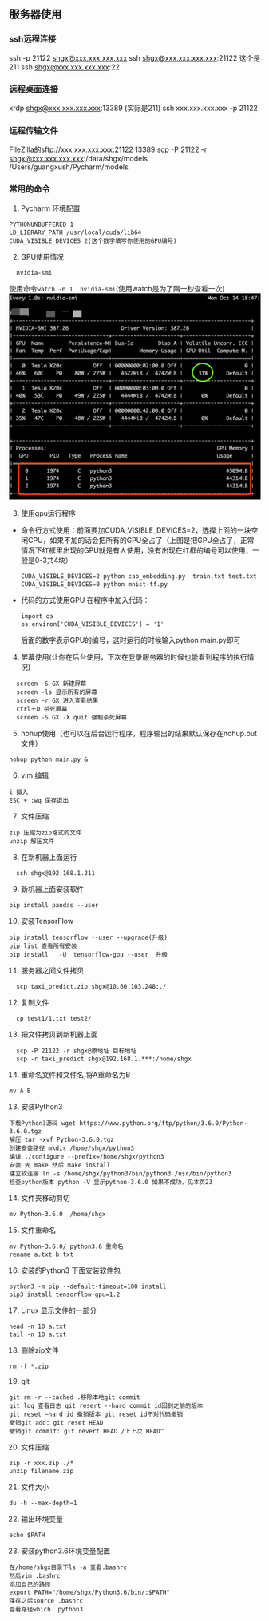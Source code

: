 ## 服务器使用

### ssh远程连接

ssh -p 21122 shgx@xxx.xxx.xxx.xxx
ssh shgx@xxx.xxx.xxx.xxx:21122 这个是211
ssh shgx@xxx.xxx.xxx.xxx:22

### 远程桌面连接
xrdp shgx@xxx.xxx.xxx.xxx:13389 (实际是211)
ssh xxx.xxx.xxx.xxx -p 21122

### 远程传输文件
FileZilla的sftp://xxx.xxx.xxx.xxx:21122   13389
scp -P 21122 -r shgx@xxx.xxx.xxx.xxx:/data/shgx/models /Users/guangxush/Pycharm/models

### 常用的命令

1. Pycharm 环境配置

```text
PYTHONUNBUFFERED 1
LD_LIBRARY_PATH /usr/local/cuda/lib64
CUDA_VISIBLE_DEVICES 2(这个数字填写你使用的GPU编号)
```

2. GPU使用情况

  ```
    nvidia-smi
  ```
  使用命令```watch -n 1  nvidia-smi```(使用watch是为了隔一秒查看一次)
  ![GPU使用情况](https://github.com/guangxush/iTechHeart/blob/master/image/Server/RPC11.png)
  
3. 使用gpu运行程序
  - 命令行方式使用：前面要加CUDA_VISIBLE_DEVICES=2，选择上面的一块空闲CPU，如果不加的话会把所有的GPU全占了（上图是把GPU全占了，正常情况下红框里出现的GPU就是有人使用，没有出现在红框的编号可以使用，一般是0-3共4块）
     
     ```
     CUDA_VISIBLE_DEVICES=2 python cab_embedding.py  train.txt test.txt
     CUDA_VISIBLE_DEVICES=0 python mnist-tf.py 
     ```
     
  - 代码的方式使用GPU
     在程序中加入代码：
      
      ```text
      import os
      os.environ['CUDA_VISIBLE_DEVICES'] = '1'
      ```
      
      后面的数字表示GPU的编号，这时运行的时候输入python main.py即可 
4. 屏幕使用(让你在后台使用，下次在登录服务器的时候也能看到程序的执行情况)
```
  screen -S GX 新建屏幕
  screen -ls 显示所有的屏幕
  screen -r GX 进入查看结果
  ctrl＋D 杀死屏幕
  screen -S GX -X quit 强制杀死屏幕
```

5. nohup使用（也可以在后台运行程序，程序输出的结果默认保存在nohup.out文件）  
```
nohup python main.py &
```

6. vim 编辑
 ``` 
 i 插入
 ESC + :wq 保存退出
 ```
  
7. 文件压缩
```
zip 压缩为zip格式的文件
unzip 解压文件
```

8. 在新机器上面运行
```
  ssh shgx@192.168.1.211 
```

9. 新机器上面安装软件 
```
pip install pandas --user
```

10. 安装TensorFlow
```
pip install tensorflow --user --upgrade(升级)
pip list 查看所有安装
pip install   -U  tensorflow-gpu --user  升级
```

11. 服务器之间文件拷贝
```
  scp taxi_predict.zip shgx@10.60.103.248:./
```

12. 复制文件
```
  cp test1/1.txt test2/
```

13. 把文件拷贝到新机器上面
```
  scp -P 21122 -r shgx@原地址 目标地址
  scp -r taxi_predict shgx@192.168.1.***:/home/shgx
```

14. 重命名文件和文件名,将A重命名为B
```
mv A B 
```
13. 安装Python3
```
下载Python3源码 wget https://www.python.org/ftp/python/3.6.0/Python-3.6.0.tgz
解压 tar -xvf Python-3.6.0.tgz
创建安装路径 mkdir /home/shgx/python3
编译 ./configure --prefix=/home/shgx/python3
安装 先 make 然后 make install
建立软连接 ln -s /home/shgx/python3/bin/python3 /usr/bin/python3
检查python版本 python -V 显示python-3.6.0 如果不成功，见本页23
```
14. 文件夹移动剪切
```
mv Python-3.6.0  /home/shgx
```
15. 文件重命名
```
mv Python-3.6.0/ python3.6 重命名
rename a.txt b.txt
```
16. 安装的Python3 下面安装软件包
```
python3 -m pip --default-timeout=100 install 
pip3 install tensorflow-gpu=1.2
```
17. Linux 显示文件的一部分
```
head -n 10 a.txt
tail -n 10 a.txt
```
18. 删除zip文件
```
rm -f *.zip
```
19. git
```
git rm -r --cached .移除本地git commit
git log 查看日志 git resert --hard commit_id回到之前的版本
git reset –hard id 撤销版本 git reset id不对代码撤销
撤销git add: git reset HEAD
撤销git commit: git revert HEAD /上上次 HEAD^
```
20. 文件压缩
```
zip -r xxx.zip ./*
unzip filename.zip
```
21. 文件大小
```
du -h --max-depth=1
```
22. 输出环境变量
```
echo $PATH
```
23. 安装python3.6环境变量配置
```text
在/home/shgx目录下ls -a 查看.bashrc
然后vim .bashrc
添加自己的路径
export PATH="/home/shgx/Python3.6/bin/:$PATH"
保存之后source .bashrc
查看路径which  python3
```
